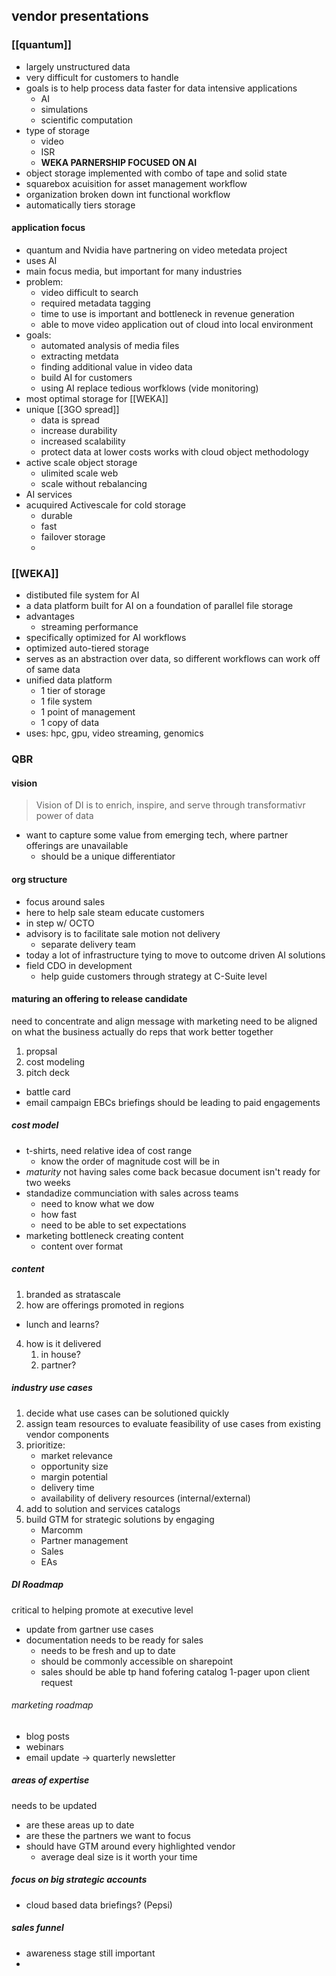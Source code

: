 ## vendor presentations
### [[quantum]] 
- largely unstructured data
- very difficult for customers to handle
- goals is to help process data faster for data intensive applications
	- AI
	- simulations
	- scientific computation
- type of storage
	- video
	- ISR
	- **WEKA PARNERSHIP FOCUSED ON AI**
- object storage implemented with combo of tape and solid state
- squarebox acuisition for asset management workflow
- organization broken down int functional workflow
- automatically tiers storage

#### application focus
- quantum and Nvidia have partnering on video metedata project
- uses AI
- main focus media, but important for many industries
- problem: 
	- video difficult to search
	- required metadata tagging
	- time to use is important and bottleneck in revenue generation
	- able to move video application out of cloud into local environment
- goals:
	- automated analysis of media files
	- extracting metdata
	- finding additional value in video data
	- build AI for customers
	- using AI replace tedious worfklows (vide monitoring)
- most optimal storage for [[WEKA]]
- unique [[3GO spread]]
	- data is spread 
	- increase durability
	- increased scalability
	- protect data at lower costs works with cloud object methodology
- active scale object storage
	- ulimited scale web
	- scale without rebalancing
- AI services
- acuquired Activescale for cold storage
	- durable
	- fast
	- failover storage
	- 


### [[WEKA]]
- distibuted file system for AI
- a data platform built for AI on a foundation of parallel file storage
- advantages
	- streaming performance
- specifically optimized for AI workflows
- optimized auto-tiered storage
- serves as an abstraction over data, so different workflows can work off of same data
- unified data platform
	- 1 tier of storage
	- 1 file system
	- 1 point of management
	- 1 copy of data
- uses: hpc, gpu, video streaming, genomics

### QBR
#### vision
> Vision of DI is to enrich, inspire, and serve through transformativr power of data
- want to capture some value from emerging tech, where partner offerings are unavailable
	- should be a unique differentiator

#### org structure
- focus around sales
- here to help sale steam educate customers
- in step w/ OCTO
- advisory is to facilitate sale motion not delivery
	- separate delivery team
- today a lot of infrastructure tying to move to  outcome driven AI solutions
- field CDO in development
	- help guide customers through strategy at C-Suite level

#### maturing an offering to release candidate
need to concentrate and align message with marketing
need to be aligned on what the business actually do
reps that work better together 
1. propsal
2. cost modeling
3. pitch deck
- battle card
- email campaign
EBCs briefings should be leading to paid engagements

##### cost model
- t-shirts, need relative idea of cost range
	- know the order of magnitude cost will be in
- *maturity* not having sales come back becasue document isn't ready for two weeks
- standadize communciation with sales across teams
	- need to know what we dow
	- how fast
	- need to be able to set expectations
- marketing bottleneck creating content
	- content over format

##### content
1. branded as stratascale
2. how are offerings promoted in regions
 - lunch and learns?
4. how is it delivered
	1. in house?
	2. partner?

##### industry use cases
1. decide what use cases can be solutioned quickly
2. assign team resources to evaluate feasibility of use cases from existing vendor components
3. prioritize: 
	- market relevance
	- opportunity size 
	- margin potential
	- delivery time
	- availability of delivery resources (internal/external)
4. add to solution and services catalogs
5. build GTM for strategic solutions by engaging
	- Marcomm
	- Partner management
	- Sales
	- EAs

##### DI Roadmap
critical to helping promote at executive level
- update from gartner use cases
- documentation  needs to be ready for sales
	- needs to be fresh and up to date
	- should be commonly accessible on sharepoint
	- sales should be able tp hand fofering catalog 1-pager upon client request
###### marketing roadmap
- blog posts
- webinars
- email update -> quarterly newsletter

##### areas of expertise
needs to be updated
- are these areas up to date
- are these the partners we want to focus
- should have GTM around every highlighted vendor
	- average deal size is it worth your time

##### focus on big strategic accounts
- cloud based data briefings? (Pepsi)
##### sales funnel
- awareness stage still important
- 




